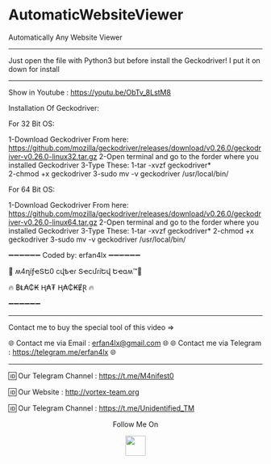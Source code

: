 # AutomaticWebsiteViewer
Automatically Any Website Viewer
***
 Just open the file with Python3 but before install the Geckodriver! I put it on down for install
***
Show in Youtube : https://youtu.be/ObTv_8LstM8

Installation Of Geckodriver:

For 32 Bit OS:

1-Download Geckodriver From here: https://github.com/mozilla/geckodriver/releases/download/v0.26.0/geckodriver-v0.26.0-linux32.tar.gz
2-Open terminal and go to the forder where you installed Geckodriver
3-Type These:
 1-tar -xvzf geckodriver*  
 2-chmod +x geckodriver 
 3-sudo mv -v geckodriver /usr/local/bin/ 
 
 For 64 Bit OS:
 
1-Download Geckodriver From here: https://github.com/mozilla/geckodriver/releases/download/v0.26.0/geckodriver-v0.26.0-linux64.tar.gz
2-Open terminal and go to the forder where you installed Geckodriver
3-Type These:
 1-tar -xvzf geckodriver* 
 2-chmod +x geckodriver 
 3-sudo mv -v geckodriver /usr/local/bin/

➖➖➖➖➖➖
Coded by: erfan4lx
➖➖➖➖➖➖

👊 ʍ4ղíƒҽՏԵ0 ϲվҍҽɾ ՏҽϲմɾíԵվ Եҽɑʍ™💪

🔥 ฿Ⱡ₳₵₭ Ⱨ₳₮ Ⱨ₳₵₭ɆⱤ 🔥

➖➖➖➖➖➖


***
Contact me to buy the special tool of this video  =>

🌐   Contact me via Email : erfan4lx@gmail.com 🌐 
🌐   Contact me via Telegram : https://telegram.me/erfan4lx 🌐 
***

🆔 Our Telegram Channel : https://t.me/M4nifest0

🆔 Our Website : http://vortex-team.org

🆔 Our Telegram Channel : https://t.me/Unidentified_TM

<p align="center">
  Follow Me On
</p>
<p align="center">
  <a href="https://www.youtube.com/c/erfan4lx?sub_confirmation=1">
    <img src="https://www.iconsdb.com/icons/preview/black/youtube-4-xxl.png" width="40" height="40">
  </a>
</p>
